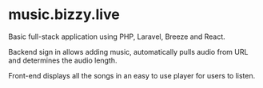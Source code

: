 # music.bizzy.live
Basic full-stack application using PHP, Laravel, Breeze and React.

Backend sign in allows adding music, automatically pulls audio from URL and determines the audio length.

Front-end displays all the songs in an easy to use player for users to listen.